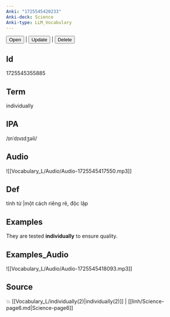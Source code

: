 ```yaml
---
Anki: "1725545420233"
Anki-deck: Science
Anki-type: LLM_Vocabulary
---
```

<button class="anki-btn-open">Open</button> | <button class="anki-btn-update">Update</button> | <button class="anki-btn-delete">Delete</button>

## Id
1725545355885
## Term
individually
## IPA
 /ɪnˈdɪvɪdʒəli/
## Audio
 ![[Vocabulary_L/Audio/Audio-1725545417550.mp3]]

## Def
 tính từ |một cách riêng rẽ, độc lập 
## Examples
They are tested **individually** to ensure quality.

## Examples_Audio
![[Vocabulary_L/Audio/Audio-1725545418093.mp3]]
## Source
💥 [[Vocabulary_L/individually(2)|individually(2)]] |  [[linh/Science-page6.md|Science-page6]]